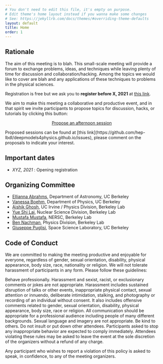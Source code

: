 ```yaml
---
# You don't need to edit this file, it's empty on purpose.
# Edit theme's home layout instead if you wanna make some changes
# See: https://jekyllrb.com/docs/themes/#overriding-theme-defaults
layout: default
title: Home
order: 1
---
```


## Rationale

The aim of this meeting is to blah. This small-scale meeting will provide a forum to exchange problems, ideas, and techniques while leaving plenty of time for discussion and collaboration/hacking. Among the topics we would like to cover are blah and any applications of these techniques to problems in the physical sciences.

Registration is free but we ask you to **register before X, 2021** at [this link](registration.html).

We aim to make this meeting a collaborative and productive event, and in that spirit we invite
participants to propose topics for discussion, hacks, or tutorials by clicking this button:
<p align="center">
<a href="https://github.com/LFITaskForce/BerkeleyMeeting/issues/new/choose" class="btn btn-info">Propose an afternoon session </a></p>
Proposed sessions can be found at [this link](https://github.com/hep-lbdl/deepmodels4physics.github.io/issues), please comment on the proposals to indicate your interest.

## Important dates

- *XYZ, 2021*  : Opening registration

## Organizing Committee

- [Ellianna Abrahms](https://elliesch.github.io), Department of Astronomy, UC Berkeley
- [Vanessa Boehm](https://vmboehm.github.io), Department of Physics, UC Berkeley
- [Aishik Ghosh](https://inspirehep.net/authors/1631279), UC Irvine / Physics Division, Berkeley Lab
- [Yue Shi Lai](https://inspirehep.net/authors/1057843), Nuclear Science Division, Berkeley Lab
- [Mustafa Mustafa](https://www.nersc.gov/about/nersc-staff/data-analytics-services/mustafa-mustafa/), NERSC, Berkeley Lab
- [Ben Nachman](http://bnachman.web.cern.ch/bnachman/), Physics Division, Berkeley Lab
- [Giuseppe Puglisi](http://giuspugl.github.io), Space Science Laboratory, UC Berkeley


## Code of Conduct

We are committed to making the meeting productive and enjoyable for everyone, regardless of gender, sexual orientation, disability, physical appearance, body size, race, nationality or religion. We will not tolerate harassment of participants in any form. Please follow these guidelines:

Behave professionally. Harassment and sexist, racist, or exclusionary comments or jokes are not appropriate. Harassment includes sustained disruption of talks or other events, inappropriate physical contact, sexual attention or innuendo, deliberate intimidation, stalking, and photography or recording of an individual without consent. It also includes offensive comments related to gender, sexual orientation, disability, physical appearance, body size, race or religion. All communication should be appropriate for a professional audience including people of many different backgrounds. Sexual language and imagery are not appropriate. Be kind to others. Do not insult or put down other attendees. Participants asked to stop any inappropriate behavior are expected to comply immediately. Attendees violating these rules may be asked to leave the event at the sole discretion of the organizers without a refund of any charge.

Any participant who wishes to report a violation of this policy is asked to speak, in confidence, to any of the meeting organizers.
